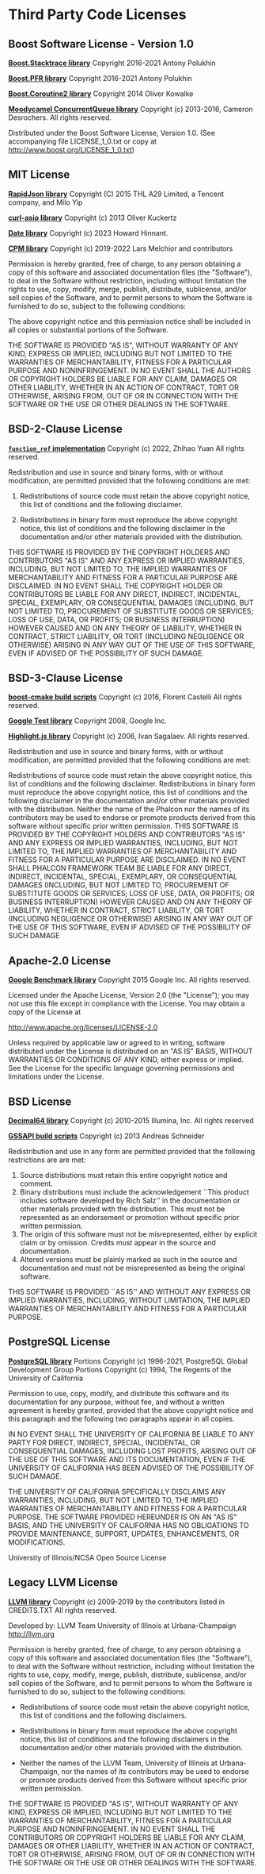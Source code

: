# Third Party Code Licenses

## Boost Software License - Version 1.0

**[Boost.Stacktrace library](https://github.com/boostorg/stacktrace)**
Copyright 2016-2021 Antony Polukhin

**[Boost.PFR library](https://github.com/boostorg/pfr/)**
Copyright 2016-2021 Antony Polukhin

**[Boost.Coroutine2 library](https://github.com/boostorg/coroutine2)**
Copyright 2014 Oliver Kowalke

**[Moodycamel ConcurrentQueue library](https://github.com/cameron314/concurrentqueue/)**
Copyright (c) 2013-2016, Cameron Desrochers. All rights reserved.

Distributed under the Boost Software License, Version 1.0. (See accompanying
file LICENSE_1_0.txt or copy at http://www.boost.org/LICENSE_1_0.txt)

## MIT License

**[RapidJson library](https://github.com/Tencent/rapidjson/)**
Copyright (C) 2015 THL A29 Limited, a Tencent company, and Milo Yip

**[curl-asio library](https://github.com/mologie/curl-asio)**
Copyright (c) 2013 Oliver Kuckertz

**[Date library](https://github.com/HowardHinnant/date)**
Copyright (c) 2023 Howard Hinnant.

**[CPM library](https://github.com/cpm-cmake/CPM.cmake)**
Copyright (c) 2019-2022 Lars Melchior and contributors

Permission is hereby granted, free of charge, to any person obtaining a copy of this software and associated documentation files (the "Software"), to deal in the Software without restriction, including without limitation the rights to use, copy, modify, merge, publish, distribute, sublicense, and/or sell copies of the Software, and to permit persons to whom the Software is furnished to do so, subject to the following conditions:

The above copyright notice and this permission notice shall be included in all copies or substantial portions of the Software.

THE SOFTWARE IS PROVIDED "AS IS", WITHOUT WARRANTY OF ANY KIND, EXPRESS OR IMPLIED, INCLUDING BUT NOT LIMITED TO THE WARRANTIES OF MERCHANTABILITY, FITNESS FOR A PARTICULAR PURPOSE AND NONINFRINGEMENT. IN NO EVENT SHALL THE AUTHORS OR COPYRIGHT HOLDERS BE LIABLE FOR ANY CLAIM, DAMAGES OR OTHER LIABILITY, WHETHER IN AN ACTION OF CONTRACT, TORT OR OTHERWISE, ARISING FROM, OUT OF OR IN CONNECTION WITH THE SOFTWARE OR THE USE OR OTHER DEALINGS IN THE SOFTWARE.

## BSD-2-Clause License

**[`function_ref` implementation](https://github.com/zhihaoy/nontype_functional)**
Copyright (c) 2022, Zhihao Yuan
All rights reserved.

Redistribution and use in source and binary forms, with or without
modification, are permitted provided that the following conditions are met:

1. Redistributions of source code must retain the above copyright notice, this
   list of conditions and the following disclaimer.

2. Redistributions in binary form must reproduce the above copyright notice,
   this list of conditions and the following disclaimer in the documentation
   and/or other materials provided with the distribution.

THIS SOFTWARE IS PROVIDED BY THE COPYRIGHT HOLDERS AND CONTRIBUTORS "AS IS"
AND ANY EXPRESS OR IMPLIED WARRANTIES, INCLUDING, BUT NOT LIMITED TO, THE
IMPLIED WARRANTIES OF MERCHANTABILITY AND FITNESS FOR A PARTICULAR PURPOSE ARE
DISCLAIMED. IN NO EVENT SHALL THE COPYRIGHT HOLDER OR CONTRIBUTORS BE LIABLE
FOR ANY DIRECT, INDIRECT, INCIDENTAL, SPECIAL, EXEMPLARY, OR CONSEQUENTIAL
DAMAGES (INCLUDING, BUT NOT LIMITED TO, PROCUREMENT OF SUBSTITUTE GOODS OR
SERVICES; LOSS OF USE, DATA, OR PROFITS; OR BUSINESS INTERRUPTION) HOWEVER
CAUSED AND ON ANY THEORY OF LIABILITY, WHETHER IN CONTRACT, STRICT LIABILITY,
OR TORT (INCLUDING NEGLIGENCE OR OTHERWISE) ARISING IN ANY WAY OUT OF THE USE
OF THIS SOFTWARE, EVEN IF ADVISED OF THE POSSIBILITY OF SUCH DAMAGE.

## BSD-3-Clause License

**[boost-cmake build scripts](https://github.com/Orphis/boost-cmake)**
Copyright (c) 2016, Florent Castelli All rights reserved.

**[Goggle Test library](https://github.com/google/googletest)**
Copyright 2008, Google Inc.

**[Highlight.js library](https://github.com/highlightjs/highlight.js/)**
Copyright (c) 2006, Ivan Sagalaev.
All rights reserved.


Redistribution and use in source and binary forms, with or without modification, are permitted provided that the following conditions are met:

Redistributions of source code must retain the above copyright notice, this list of conditions and the following disclaimer.
Redistributions in binary form must reproduce the above copyright notice, this list of conditions and the following disclaimer in the documentation and/or other materials provided with the distribution.
Neither the name of the Phalcon nor the names of its contributors may be used to endorse or promote products derived from this software without specific prior written permission.
THIS SOFTWARE IS PROVIDED BY THE COPYRIGHT HOLDERS AND CONTRIBUTORS "AS IS" AND ANY EXPRESS OR IMPLIED WARRANTIES, INCLUDING, BUT NOT LIMITED TO, THE IMPLIED WARRANTIES OF MERCHANTABILITY AND FITNESS FOR A PARTICULAR PURPOSE ARE DISCLAIMED. IN NO EVENT SHALL PHALCON FRAMEWORK TEAM BE LIABLE FOR ANY DIRECT, INDIRECT, INCIDENTAL, SPECIAL, EXEMPLARY, OR CONSEQUENTIAL DAMAGES (INCLUDING, BUT NOT LIMITED TO, PROCUREMENT OF SUBSTITUTE GOODS OR SERVICES; LOSS OF USE, DATA, OR PROFITS; OR BUSINESS INTERRUPTION) HOWEVER CAUSED AND ON ANY THEORY OF LIABILITY, WHETHER IN CONTRACT, STRICT LIABILITY, OR TORT (INCLUDING NEGLIGENCE OR OTHERWISE) ARISING IN ANY WAY OUT OF THE USE OF THIS SOFTWARE, EVEN IF ADVISED OF THE POSSIBILITY OF SUCH DAMAGE

## Apache-2.0 License

**[Google Benchmark library](https://github.com/google/benchmark)**
Copyright 2015 Google Inc. All rights reserved.

Licensed under the Apache License, Version 2.0 (the "License");
you may not use this file except in compliance with the License.
You may obtain a copy of the License at

http://www.apache.org/licenses/LICENSE-2.0

Unless required by applicable law or agreed to in writing, software
distributed under the License is distributed on an "AS IS" BASIS,
WITHOUT WARRANTIES OR CONDITIONS OF ANY KIND, either express or implied.
See the License for the specific language governing permissions and
limitations under the License.

## BSD License

**[Decimal64  library](https://github.com/vpiotr/decimal_for_cpp)**
Copyright (c) 2010-2015 Illumina, Inc.
All rights reserved

**[GSSAPI build scripts](https://github.com/libgit2/libgit2/blob/main/cmake/FindGSSAPI.cmake)**
Copyright (c) 2013 Andreas Schneider

Redistribution and use in any form are permitted provided that the
following restrictions are are met:

1.  Source distributions must retain this entire copyright notice
    and comment.
2.  Binary distributions must include the acknowledgement ``This
    product includes software developed by Rich Salz'' in the
    documentation or other materials provided with the
    distribution.  This must not be represented as an endorsement
   or promotion without specific prior written permission.
3.  The origin of this software must not be misrepresented, either
    by explicit claim or by omission.  Credits must appear in the
    source and documentation.
4.  Altered versions must be plainly marked as such in the source
    and documentation and must not be misrepresented as being the
    original software.

THIS SOFTWARE IS PROVIDED ``AS IS'' AND WITHOUT ANY EXPRESS OR IMPLIED
WARRANTIES, INCLUDING, WITHOUT LIMITATION, THE IMPLIED WARRANTIES OF
MERCHANTABILITY AND FITNESS FOR A PARTICULAR PURPOSE.

## PostgreSQL License

**[PostgreSQL library](https://github.com/postgres/postgres)**
Portions Copyright (c) 1996-2021, PostgreSQL Global Development Group
Portions Copyright (c) 1994, The Regents of the University of California

Permission to use, copy, modify, and distribute this software and its
documentation for any purpose, without fee, and without a written agreement
is hereby granted, provided that the above copyright notice and this
paragraph and the following two paragraphs appear in all copies.

IN NO EVENT SHALL THE UNIVERSITY OF CALIFORNIA BE LIABLE TO ANY PARTY FOR
DIRECT, INDIRECT, SPECIAL, INCIDENTAL, OR CONSEQUENTIAL DAMAGES, INCLUDING
LOST PROFITS, ARISING OUT OF THE USE OF THIS SOFTWARE AND ITS
DOCUMENTATION, EVEN IF THE UNIVERSITY OF CALIFORNIA HAS BEEN ADVISED OF THE
POSSIBILITY OF SUCH DAMAGE.

THE UNIVERSITY OF CALIFORNIA SPECIFICALLY DISCLAIMS ANY WARRANTIES,
INCLUDING, BUT NOT LIMITED TO, THE IMPLIED WARRANTIES OF MERCHANTABILITY
AND FITNESS FOR A PARTICULAR PURPOSE.  THE SOFTWARE PROVIDED HEREUNDER IS
ON AN "AS IS" BASIS, AND THE UNIVERSITY OF CALIFORNIA HAS NO OBLIGATIONS TO
PROVIDE MAINTENANCE, SUPPORT, UPDATES, ENHANCEMENTS, OR MODIFICATIONS.

University of Illinois/NCSA
Open Source License

## Legacy LLVM License

**[LLVM library](https://github.com/llvm/llvm-project)**
Copyright (c) 2009-2019 by the contributors listed in CREDITS.TXT
All rights reserved.

Developed by:
LLVM Team
University of Illinois at Urbana-Champaign
http://llvm.org

Permission is hereby granted, free of charge, to any person obtaining a copy of
this software and associated documentation files (the "Software"), to deal with
the Software without restriction, including without limitation the rights to
use, copy, modify, merge, publish, distribute, sublicense, and/or sell copies
of the Software, and to permit persons to whom the Software is furnished to do
so, subject to the following conditions:

* Redistributions of source code must retain the above copyright notice,
  this list of conditions and the following disclaimers.

* Redistributions in binary form must reproduce the above copyright notice,
  this list of conditions and the following disclaimers in the
  documentation and/or other materials provided with the distribution.

* Neither the names of the LLVM Team, University of Illinois at
  Urbana-Champaign, nor the names of its contributors may be used to
  endorse or promote products derived from this Software without specific
  prior written permission.

THE SOFTWARE IS PROVIDED "AS IS", WITHOUT WARRANTY OF ANY KIND, EXPRESS OR
IMPLIED, INCLUDING BUT NOT LIMITED TO THE WARRANTIES OF MERCHANTABILITY, FITNESS
FOR A PARTICULAR PURPOSE AND NONINFRINGEMENT.  IN NO EVENT SHALL THE
CONTRIBUTORS OR COPYRIGHT HOLDERS BE LIABLE FOR ANY CLAIM, DAMAGES OR OTHER
LIABILITY, WHETHER IN AN ACTION OF CONTRACT, TORT OR OTHERWISE, ARISING FROM,
OUT OF OR IN CONNECTION WITH THE SOFTWARE OR THE USE OR OTHER DEALINGS WITH THE
SOFTWARE.

